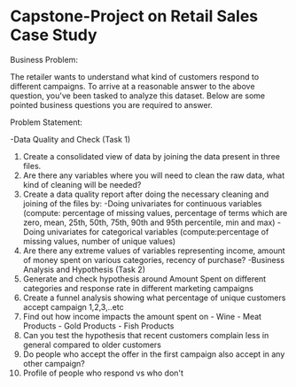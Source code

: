 # Capstone-Project on Retail Sales Case Study

Business Problem:

The retailer wants to understand what kind of customers respond to different campaigns. To arrive at a reasonable answer to the above question, you've been tasked to analyze this dataset. Below are some pointed business questions you are required to answer.

Problem Statement:

-Data Quality and Check (Task 1)
1.	Create a consolidated view of data by joining the data present in three files.
2.	Are there any variables where you will need to clean the raw data, what kind of cleaning will be needed?
3.	Create a data quality report after doing the necessary cleaning and joining of the files by:
-Doing univariates for continuous variables (compute: percentage of missing values, percentage of terms which are zero, mean, 25th, 50th, 75th, 90th and 95th percentile, min and max)
-Doing univariates for categorical variables (compute:percentage of missing values, number of unique values)
5.	Are there any extreme values of variables representing income, amount of money spent on various categories, recency of purchase?
-Business Analysis and Hypothesis (Task 2)
6.	Generate and check hypothesis around Amount Spent on different categories and response rate in different marketing campaigns
7.	Create a funnel analysis showing what percentage of unique customers accept campaign 1,2,3,..etc
8.	Find out how income impacts the amount spent on - Wine - Meat Products - Gold Products - Fish Products
9.	Can you test the hypothesis that recent customers complain less in general compared to older customers
10.	Do people who accept the offer in the first campaign also accept in any other campaign?
11.	Profile of people who respond vs who don't
